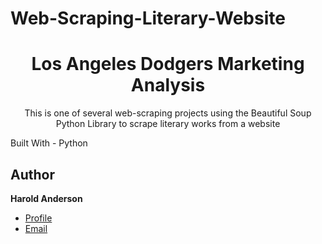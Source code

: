 # Web-Scraping-Literary-Website
<h1 align="Center">Los Angeles Dodgers Marketing Analysis</h1>
<p align="Center">This is one of several web-scraping projects using the Beautiful Soup Python Library to scrape literary works from a website<p/>
Built With
- Python

## Author

**Harold Anderson**

- [Profile](https://github.com/duskybadger)
- [Email](mailto:harold8041@yahoo.com)
